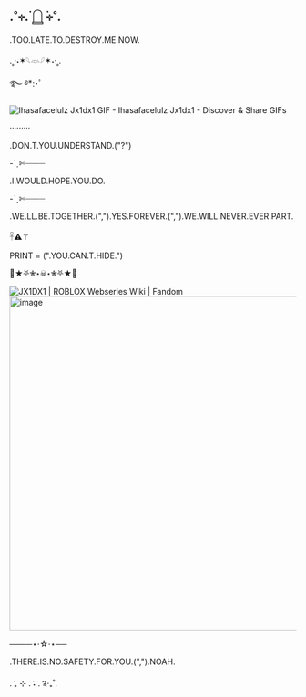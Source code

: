 ## .˚⊹. ࣪𓉸 ࣪⊹˚.

.TOO.LATE.TO.DESTROY.ME.NOW.

.˳·˖✶𓆩𓁺𓆪✶˖·˳.

࿐ ࿔*:･ﾟ

<img src="https://media.tenor.com/wYW5vCxSB44AAAAe/ihasafacelulz-jx1dx1.png" alt="Ihasafacelulz Jx1dx1 GIF - Ihasafacelulz Jx1dx1 - Discover &amp; Share GIFs"/>

·········

.DON.T.YOU.UNDERSTAND.("?")

-ˋˏ✄┈┈┈┈

.I.WOULD.HOPE.YOU.DO.

-ˋˏ✄┈┈┈┈

.WE.LL.BE.TOGETHER.(",").YES.FOREVER.(",").WE.WILL.NEVER.EVER.PART.

𓋹⚠︎⚚

PRINT = (".YOU.CAN.T.HIDE.") 

🦴★⛧✮⋆☠⋆✮⛧★🦴

<img src="https://static.wikia.nocookie.net/roblox-webseries/images/c/c1/JX1bg_textless.png/revision/latest/scale-to-width-down/985?cb=20250731154837" alt="JX1DX1 | ROBLOX Webseries Wiki | Fandom"/><img width="985" height="587" alt="image" src="https://github.com/user-attachments/assets/14a79bee-c526-4097-bf24-9b1e2e5b50e5" />

────⋆⋅☆⋅⋆──

.THERE.IS.NO.SAFETY.FOR.YOU.(",").NOAH.

. ݁₊ ⊹ . ݁˖ . ݁༉‧₊˚.
